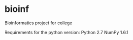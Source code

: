bioinf
======

Bioinformatics project for college


Requirements for the python version:
Python 2.7
NumPy 1.6.1
